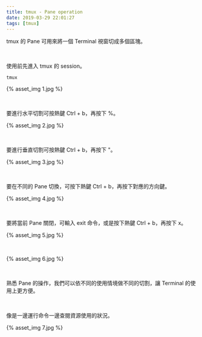 ```yaml
---
title: tmux - Pane operation
date: 2019-03-29 22:01:27
tags: [tmux]
---
```


tmux 的 Pane 可用來將一個 Terminal 視窗切成多個區塊。  

<!-- More -->

<br/>


使用前先進入 tmux 的 session。

    tmux

{% asset_img 1.jpg %}

<br/>


要進行水平切割可按熱鍵 Ctrl + b，再按下 %。

{% asset_img 2.jpg %}

<br/>


要進行垂直切割可按熱鍵 Ctrl + b，再按下 "。

{% asset_img 3.jpg %}

<br/>


要在不同的 Pane 切換，可按下熱鍵 Ctrl + b，再按下對應的方向鍵。  

{% asset_img 4.jpg %}

<br/>


要將當前 Pane 關閉，可輸入 exit 命令，或是按下熱鍵 Ctrl + b，再按下 x。  

{% asset_img 5.jpg %}

<br/>


{% asset_img 6.jpg %}

<br/>


熟悉 Pane 的操作，我們可以依不同的使用情境做不同的切割，讓 Terminal 的使用上更方便。

<br/>


像是一邊運行命令一邊查閱資源使用的狀況。  

{% asset_img 7.jpg %}
